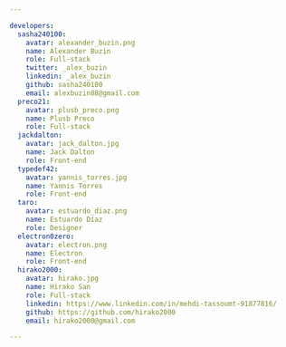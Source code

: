 ```yaml
---

developers:
  sasha240100:
    avatar: alexander_buzin.png
    name: Alexander Buzin
    role: Full-stack
    twitter: _alex_buzin
    linkedin: _alex_buzin
    github: sasha240100
    email: alexbuzin88@gmail.com
  preco21:
    avatar: plusb_preco.png
    name: Plusb Preco
    role: Full-stack
  jackdalton:
    avatar: jack_dalton.jpg
    name: Jack Dalton
    role: Front-end
  typedef42:
    avatar: yannis_torres.jpg
    name: Yannis Torres
    role: Front-end
  taro:
    avatar: estuardo_diaz.png
    name: Estuardo Díaz
    role: Designer
  electron0zero:
    avatar: electron.png
    name: Electron
    role: Front-end
  hirako2000:
    avatar: hirako.jpg
    name: Hirako San
    role: Full-stack
    linkedin: https://www.linkedin.com/in/mehdi-tassoumt-91877816/
    github: https://github.com/hirako2000
    email: hirako2000@gmail.com    

---
```

